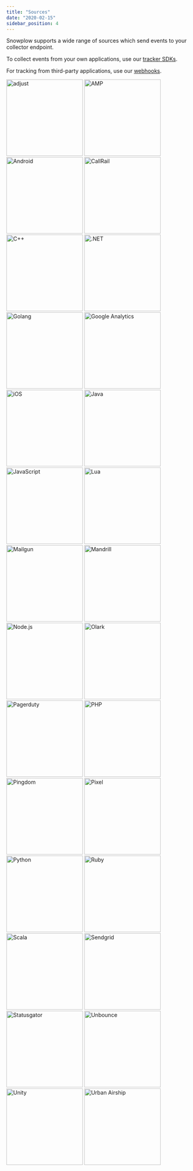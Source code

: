 ```yaml
---
title: "Sources"
date: "2020-02-15"
sidebar_position: 4
---
```


Snowplow supports a wide range of sources which send events to your collector endpoint.

To collect events from your own applications, use our [tracker SDKs](/docs/sources/trackers/index.md).

For tracking from third-party applications, use our [webhooks](/docs/sources/webhooks/index.md).

<div class="sources-grid">
    <img src={require('@site/docs/sources/images/adjust.png').default} alt="adjust" width="200" />
    <img src={require('@site/docs/sources/images/amp.png').default} alt="AMP" width="200" />
    <img src={require('@site/docs/sources/images/android.png').default} alt="Android" width="200" />
    <img src={require('@site/docs/sources/images/callrail.png').default} alt="CallRail" width="200" />
    <img src={require('@site/docs/sources/images/cpp.png').default} alt="C++" width="200" />
    <img src={require('@site/docs/sources/images/dotnet.png').default} alt=".NET" width="200" />
    <img src={require('@site/docs/sources/images/golang.png').default} alt="Golang" width="200" />
    <img src={require('@site/docs/sources/images/googleanalytics.png').default} alt="Google Analytics" width="200" />
    <img src={require('@site/docs/sources/images/ios.png').default} alt="iOS" width="200" />
    <img src={require('@site/docs/sources/images/java.png').default} alt="Java" width="200" />
    <img src={require('@site/docs/sources/images/javascript.png').default} alt="JavaScript" width="200" />
    <img src={require('@site/docs/sources/images/lua.png').default} alt="Lua" width="200" />
    <img src={require('@site/docs/sources/images/mailgun.png').default} alt="Mailgun" width="200" />
    <img src={require('@site/docs/sources/images/mandrill.png').default} alt="Mandrill" width="200" />
    <img src={require('@site/docs/sources/images/nodejs.png').default} alt="Node.js" width="200" />
    <img src={require('@site/docs/sources/images/olark.png').default} alt="Olark" width="200" />
    <img src={require('@site/docs/sources/images/pagerduty.png').default} alt="Pagerduty" width="200" />
    <img src={require('@site/docs/sources/images/php.png').default} alt="PHP" width="200" />
    <img src={require('@site/docs/sources/images/pingdom.png').default} alt="Pingdom" width="200" />
    <img src={require('@site/docs/sources/images/pixel-tracker.png').default} alt="Pixel" width="200" />
    <img src={require('@site/docs/sources/images/python.png').default} alt="Python" width="200" />
    <img src={require('@site/docs/sources/images/ruby.png').default} alt="Ruby" width="200" />
    <img src={require('@site/docs/sources/images/scala.png').default} alt="Scala" width="200" />
    <img src={require('@site/docs/sources/images/sendgrid.png').default} alt="Sendgrid" width="200" />
    <img src={require('@site/docs/sources/images/statusgator.png').default} alt="Statusgator" width="200" />
    <img src={require('@site/docs/sources/images/unbounce.png').default} alt="Unbounce" width="200" />
    <img src={require('@site/docs/sources/images/unity.png').default} alt="Unity" width="200" />
    <img src={require('@site/docs/sources/images/urbanairship.png').default} alt="Urban Airship" width="200" />
</div>
